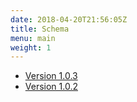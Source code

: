 ```yaml
---
date: 2018-04-20T21:56:05Z
title: Schema
menu: main
weight: 1
---
```


* [Version 1.0.3](1.0.3)  
* [Version 1.0.2](1.0.2)  
